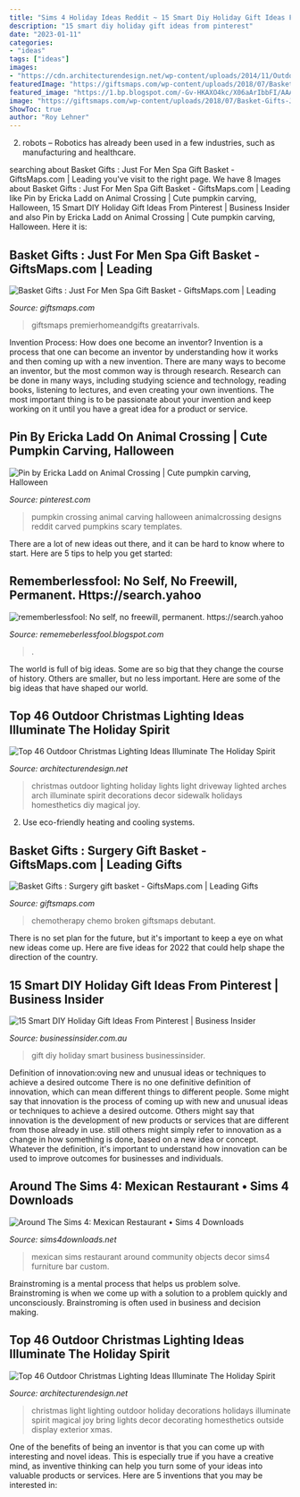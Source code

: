 ```yaml
---
title: "Sims 4 Holiday Ideas Reddit ~ 15 Smart Diy Holiday Gift Ideas From Pinterest"
description: "15 smart diy holiday gift ideas from pinterest"
date: "2023-01-11"
categories:
- "ideas"
tags: ["ideas"]
images:
- "https://cdn.architecturendesign.net/wp-content/uploads/2014/11/Outdoor-Christmas-Lighting-Decorations-17.jpg"
featuredImage: "https://giftsmaps.com/wp-content/uploads/2018/07/Basket-Gifts-Just-For-Men-Spa-Gift-Basket.jpg"
featured_image: "https://1.bp.blogspot.com/-Gv-HKAXO4kc/X06aArIbbFI/AAAAAAAAft8/nYTj8wLs3s0YQk2_lapu-plf930zE1bPACLcBGAsYHQ/s1600/Untitled2010.png"
image: "https://giftsmaps.com/wp-content/uploads/2018/07/Basket-Gifts-Just-For-Men-Spa-Gift-Basket.jpg"
ShowToc: true
author: "Roy Lehner"
---
```



2. robots – Robotics has already been used in a few industries, such as manufacturing and healthcare.

	

		
searching about Basket Gifts : Just For Men Spa Gift Basket - GiftsMaps.com | Leading you've visit to the right page. We have 8 Images about Basket Gifts : Just For Men Spa Gift Basket - GiftsMaps.com | Leading like Pin by Ericka Ladd on Animal Crossing | Cute pumpkin carving, Halloween, 15 Smart DIY Holiday Gift Ideas From Pinterest | Business Insider and also Pin by Ericka Ladd on Animal Crossing | Cute pumpkin carving, Halloween. Here it is:
		
    
## Basket Gifts : Just For Men Spa Gift Basket - GiftsMaps.com | Leading

<img loading=lazy src="https://giftsmaps.com/wp-content/uploads/2018/07/Basket-Gifts-Just-For-Men-Spa-Gift-Basket.jpg" onerror="this.onerror=null;this.src='https://tse1.mm.bing.net/th?id=OIP.nxNChDvicsy-yZ2ZJcH3PgHaHa&amp;pid=15.1';" alt="Basket Gifts : Just For Men Spa Gift Basket - GiftsMaps.com | Leading">

_Source: giftsmaps.com_

>giftsmaps premierhomeandgifts greatarrivals. 

	

Invention Process: How does one become an inventor?
Invention is a process that one can become an inventor by understanding how it works and then coming up with a new invention. There are many ways to become an inventor, but the most common way is through research. Research can be done in many ways, including studying science and technology, reading books, listening to lectures, and even creating your own inventions. The most important thing is to be passionate about your invention and keep working on it until you have a great idea for a product or service.

    
## Pin By Ericka Ladd On Animal Crossing | Cute Pumpkin Carving, Halloween

<img loading=lazy src="https://i.pinimg.com/originals/9e/dc/33/9edc3388ec5a352ee7408c953c454fb6.jpg" onerror="this.onerror=null;this.src='https://tse4.mm.bing.net/th?id=OIP.48lYQxawtT-MNFr7Y8zxRgHaNJ&amp;pid=15.1';" alt="Pin by Ericka Ladd on Animal Crossing | Cute pumpkin carving, Halloween">

_Source: pinterest.com_

>pumpkin crossing animal carving halloween animalcrossing designs reddit carved pumpkins scary templates. 

	

There are a lot of new ideas out there, and it can be hard to know where to start. Here are 5 tips to help you get started: 

    
## Rememberlessfool: No Self, No Freewill, Permanent. Https://search.yahoo

<img loading=lazy src="https://1.bp.blogspot.com/-Gv-HKAXO4kc/X06aArIbbFI/AAAAAAAAft8/nYTj8wLs3s0YQk2_lapu-plf930zE1bPACLcBGAsYHQ/s1600/Untitled2010.png" onerror="this.onerror=null;this.src='https://tse1.mm.bing.net/th?id=OIP.WVirpTX-aTSsB0Xr8UrVzwHaEK&amp;pid=15.1';" alt="rememberlessfool: No self, no freewill, permanent. https://search.yahoo">

_Source: rememeberlessfool.blogspot.com_

>. 

	

The world is full of big ideas. Some are so big that they change the course of history. Others are smaller, but no less important. Here are some of the big ideas that have shaped our world.

    
## Top 46 Outdoor Christmas Lighting Ideas Illuminate The Holiday Spirit

<img loading=lazy src="http://cdn.architecturendesign.net/wp-content/uploads/2014/11/Outdoor-Christmas-Lighting-Decorations-14-1.jpg" onerror="this.onerror=null;this.src='https://tse1.mm.bing.net/th?id=OIP.LzoNp4SbXfqUEqGPUO6_mwHaLG&amp;pid=15.1';" alt="Top 46 Outdoor Christmas Lighting Ideas Illuminate The Holiday Spirit">

_Source: architecturendesign.net_

>christmas outdoor lighting holiday lights light driveway lighted arches arch illuminate spirit decorations decor sidewalk holidays homesthetics diy magical joy. 

	

2. Use eco-friendly heating and cooling systems.

    
## Basket Gifts : Surgery Gift Basket - GiftsMaps.com | Leading Gifts

<img loading=lazy src="https://giftsmaps.com/wp-content/uploads/2018/07/Basket-Gifts-Surgery-gift-basket.jpg" onerror="this.onerror=null;this.src='https://tse1.mm.bing.net/th?id=OIP.J-sfNbboaxAD04d17P3HxQHaFj&amp;pid=15.1';" alt="Basket Gifts : Surgery gift basket - GiftsMaps.com | Leading Gifts">

_Source: giftsmaps.com_

>chemotherapy chemo broken giftsmaps debutant. 

	

There is no set plan for the future, but it's important to keep a eye on what new ideas come up. Here are five ideas for 2022 that could help shape the direction of the country.

    
## 15 Smart DIY Holiday Gift Ideas From Pinterest | Business Insider

<img loading=lazy src="https://static.businessinsider.com/image/5490a2c3eab8eaa21e701787/image.jpg" onerror="this.onerror=null;this.src='https://tse2.mm.bing.net/th?id=OIP.-pYDA1ivhBee263BPMYUEQHaFj&amp;pid=15.1';" alt="15 Smart DIY Holiday Gift Ideas From Pinterest | Business Insider">

_Source: businessinsider.com.au_

>gift diy holiday smart business businessinsider. 

	

Definition of innovation:oving new and unusual ideas or techniques to achieve a desired outcome
There is no one definitive definition of innovation, which can mean different things to different people. Some might say that innovation is the process of coming up with new and unusual ideas or techniques to achieve a desired outcome. Others might say that innovation is the development of new products or services that are different from those already in use. still others might simply refer to innovation as a change in how something is done, based on a new idea or concept. Whatever the definition, it's important to understand how innovation can be used to improve outcomes for businesses and individuals.

    
## Around The Sims 4: Mexican Restaurant • Sims 4 Downloads

<img loading=lazy src="http://sims4downloads.net/wp-content/uploads/2015/07/522.jpg" onerror="this.onerror=null;this.src='https://tse3.mm.bing.net/th?id=OIP.HtmMxXCHIk_fITmZhgU55QHaEL&amp;pid=15.1';" alt="Around The Sims 4: Mexican Restaurant • Sims 4 Downloads">

_Source: sims4downloads.net_

>mexican sims restaurant around community objects decor sims4 furniture bar custom. 

	

Brainstroming is a mental process that helps us problem solve. Brainstroming is when we come up with a solution to a problem quickly and unconsciously. Brainstroming is often used in business and decision making.

    
## Top 46 Outdoor Christmas Lighting Ideas Illuminate The Holiday Spirit

<img loading=lazy src="https://cdn.architecturendesign.net/wp-content/uploads/2014/11/Outdoor-Christmas-Lighting-Decorations-17.jpg" onerror="this.onerror=null;this.src='https://tse4.mm.bing.net/th?id=OIP.l6NOFnvMi54WYE1wAva7cgHaEN&amp;pid=15.1';" alt="Top 46 Outdoor Christmas Lighting Ideas Illuminate The Holiday Spirit">

_Source: architecturendesign.net_

>christmas light lighting outdoor holiday decorations holidays illuminate spirit magical joy bring lights decor decorating homesthetics outside display exterior xmas. 

	

One of the benefits of being an inventor is that you can come up with interesting and novel ideas. This is especially true if you have a creative mind, as inventive thinking can help you turn some of your ideas into valuable products or services. Here are 5 inventions that you may be interested in: 

